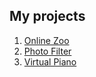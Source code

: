 ## My projects

1. [Online Zoo](https://chlkvnck.github.io/chlkvnck/online-zoo/online-zoo/index.html)
2. [Photo Filter](https://chlkvnck.github.io/chlkvnck/photo-filter/index.html)
3. [Virtual Piano](https://chlkvnck.github.io/chlkvnck/virtual-piano/index.html)

